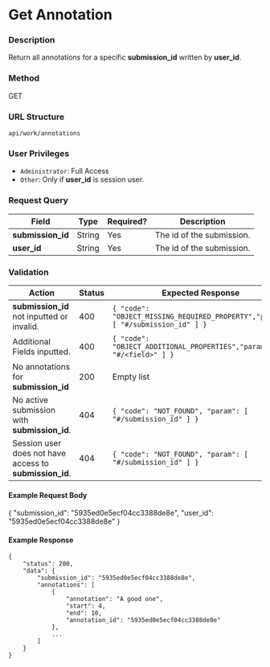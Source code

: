 Get Annotation
===
### Description
Return all annotations for a specific **submission_id** written by **user_id**.

### Method
GET

### URL Structure
`api/work/annotations`

### User Privileges
* `Administrator`: Full Access
* `Other`: Only if **user_id** is session user.

### Request Query
| Field             | Type   | Required? | Description               |
|-------------------|--------|-----------|---------------------------|
| **submission_id** | String | Yes       | The id of the submission. |
| **user_id**       | String | Yes       | The id of the submission. |

### Validation
| Action                                                  | Status | Expected Response                                                               |
|---------------------------------------------------------|--------|---------------------------------------------------------------------------------|
| **submission_id** not inputted or invalid.              | 400    | `{ "code": "OBJECT_MISSING_REQUIRED_PROPERTY","param": [ "#/submission_id" ] }` |
| Additional Fields inputted.                             | 400    | `{ "code": "OBJECT_ADDITIONAL_PROPERTIES","param": [ "#/<field>" ] }`           |
| No annotations for **submission_id**                    | 200    | Empty list                                                                      |
| No active submission with **submission_id**.            | 404    | `{ "code": "NOT_FOUND", "param": [ "#/submission_id" ] }`                       |
| Session user does not have access to **submission_id**. | 404    | `{ "code": "NOT_FOUND", "param": [ "#/submission_id" ] }`                       |

#### Example Request Body
{
    "submission_id": "5935ed0e5ecf04cc3388de8e",
    "user_id": "5935ed0e5ecf04cc3388de8e"
}

#### Example Response
```
{
    "status": 200,
    "data": {
        "submission_id": "5935ed0e5ecf04cc3388de8e",
        "annotations": [
            {
                "annotation": "A good one",
                "start": 4,
                "end": 10,
                "annotation_id": "5935ed0e5ecf04cc3388de8e"
            },
            ...
        ]
    }
}
```